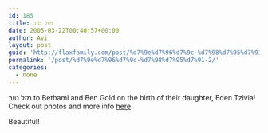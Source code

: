 ```yaml
---
id: 185
title: מזל טוב
date: 2005-03-22T00:40:57+00:00
author: Avi
layout: post
guid: 'http://flaxfamily.com/post/%d7%9e%d7%96%d7%9c-%d7%98%d7%95%d7%91-2/'
permalink: '/post/%d7%9e%d7%96%d7%9c-%d7%98%d7%95%d7%91-2/'
categories:
  - none
---
```

מזל טוב to Bethami and Ben Gold on the birth of their daughter, Eden Tzivia! Check out photos and more info [here](http://www.geocities.com/batamig/).

Beautiful!